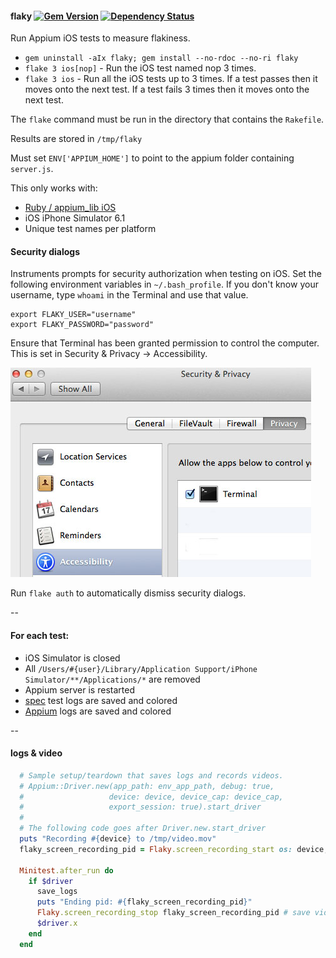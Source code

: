 #### flaky [![Gem Version](https://badge.fury.io/rb/flaky.png)](http://rubygems.org/gems/flaky) [![Dependency Status](https://gemnasium.com/appium/flaky.png)](https://gemnasium.com/appium/flaky)

Run Appium iOS tests to measure flakiness.

- `gem uninstall -aIx flaky; gem install --no-rdoc --no-ri flaky`
- `flake 3 ios[nop]` - Run the iOS test named nop 3 times.
- `flake 3 ios` - Run all the iOS tests up to 3 times.
If a test passes then it moves onto the next test.
If a test fails 3 times then it moves onto the next test.

The `flake` command must be run in the directory that contains the `Rakefile`.

Results are stored in `/tmp/flaky`

Must set `ENV['APPIUM_HOME']` to point to the appium folder containing `server.js`.

This only works with:

- [Ruby / appium_lib iOS](https://github.com/appium/ruby_lib_ios)
- iOS iPhone Simulator 6.1
- Unique test names per platform

#### Security dialogs

Instruments prompts for security authorization when testing on iOS.
Set the following environment variables in `~/.bash_profile`.
If you don't know your username, type `whoami` in the Terminal and use that value.

```
export FLAKY_USER="username"
export FLAKY_PASSWORD="password"
```

Ensure that Terminal has been granted permission to control the computer. This is set in Security & Privacy -> Accessibility.

![](doc/accessibility_terminal.jpg)

Run `flake auth` to automatically dismiss security dialogs.

--

#### For each test:

- iOS Simulator is closed
- All `/Users/#{user}/Library/Application Support/iPhone Simulator/**/Applications/*` are removed
- Appium server is restarted
- [spec](https://github.com/bootstraponline/spec) test logs are saved and colored
- [Appium](https://github.com/appium/appium) logs are saved and colored

--

#### logs & video

```ruby
  # Sample setup/teardown that saves logs and records videos.
  # Appium::Driver.new(app_path: env_app_path, debug: true,
  #                   device: device, device_cap: device_cap,
  #                   export_session: true).start_driver
  #
  # The following code goes after Driver.new.start_driver
  puts "Recording #{device} to /tmp/video.mov"
  flaky_screen_recording_pid = Flaky.screen_recording_start os: device, path: '/tmp/video.mov'

  Minitest.after_run do
    if $driver
      save_logs
      puts "Ending pid: #{flaky_screen_recording_pid}"
      Flaky.screen_recording_stop flaky_screen_recording_pid # save video
      $driver.x
    end
  end
```

